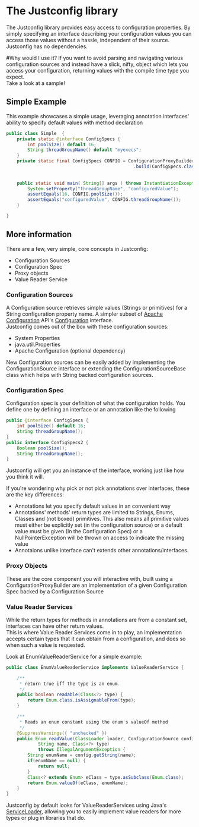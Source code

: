 # The Justconfig library

The Justconfig library provides easy access to configuration properties. By simply specifying an interface describing your configuration values you can access those values without a hassle, independent of their source.  
Justconfig has no dependencies.


#Why would I use it?
If you want to avoid parsing and navigating various configuration sources and instead
have a slick, nifty, object which lets you access your configuration, returning values with the compile time type you expect.  
Take a look at a sample!


## Simple Example
This example showcases a simple usage, leveraging annotation interfaces' ability to specify default values with method declaration


```java
public class Simple  {	
	private static @interface ConfigSpecs {
		int poolSize() default 16;
		String threadGroupName() default "myexecs";
	}
	private static final ConfigSpecs CONFIG = ConfigurationProxyBuilder.newBuilder(new SystemPropertiesConfigurationSource())
												.build(ConfigSpecs.class);
	
	
    public static void main( String[] args ) throws InstantiationException, IllegalAccessException{
    	System.setProperty("threadGroupName", "configuredValue");
    	assertEquals(16, CONFIG.poolSize());
    	assertEquals("configuredValue", CONFIG.threadGroupName());
    }

}


```

## More information
There are a few, very simple, core concepts in Justconfig:  

* Configuration Sources
* Configuration Spec
* Proxy objects
* Value Reader Service


### Configuration Sources
A Configuration source retrieves simple values (Strings or primitives) for a String configuration property name. A simpler subset of [Apache Configuration](http://commons.apache.org/configuration/) API's [Configuration](http://commons.apache.org/configuration/apidocs/org/apache/commons/configuration/Configuration.html) interface.  
Justconfig comes out of the box with these configuration sources:  

* System Properties  
* java.util.Properties  
* Apache Configuration (optional dependency)


New Configuration sources can be easily added by implementing the ConfigurationSource interface or extending the ConfigurationSourceBase class which helps with String backed configuration sources.

### Configuration Spec
Configuration spec is your definition of what the configuration holds. You define one by defining an interface or an annotation like the following

```java
public @interface ConfigSpecs {
	int poolSize() default 16;
	String threadGroupName();
}
public interface ConfigSpecs2 {
	Boolean poolSize();
	String threadGroupName();
}
```
Justconfig will get you an instance of the interface, working just like how you think it will.  

If you're wondering why pick or not pick annotations over interfaces, these are the key differences:  

* Annotations let you specify default values in an convenient way  
* Annotations' methods' return types are limited to Strings, Enums, Classes and (not boxed) primitives. This also means all primitive values must either be explicitly set (in the configuration source) or a default value must be given (In the Configuration Spec) or a NullPointerException will be thrown on access to indicate the missing value  
* Annotaions unlike interface can't extends other annotations/interfaces.

### Proxy Objects
These are the core component you will interactive with, built using a ConfigurationProxyBuilder are an implementation
of a given Configuration Spec backed by a Configuration Source

### Value Reader Services
While the return types for methods in annotations are from a constant set, interfaces can have other return values.  
This is where Value Reader Services come in to play, an implementation accepts certain types that it can obtain from a configuration, and does so when such a value is requested.

Look at EnumValueReaderService for a simple example:
```java
public class EnumValueReaderService implements ValueReaderService {

	/**
	 * return true iff the type is an enum.
	 */
	public boolean readable(Class<?> type) {
		return Enum.class.isAssignableFrom(type);
	}

	/**
	 * Reads an enum constant using the enum's valueOf method
	 */
	@SuppressWarnings({ "unchecked" })
	public Enum readValue(ClassLoader loader, ConfigurationSource config,
			String name, Class<?> type)
			throws IllegalArgumentException {
		String enumName = config.getString(name);
		if(enumName == null) {
			return null;
		}
		Class<? extends Enum> eClass = type.asSubclass(Enum.class);
		return Enum.valueOf(eClass, enumName);
	}
}
```
Justconfig by default looks for ValueReaderServices using Java's [ServiceLoader](http://docs.oracle.com/javase/6/docs/api/java/util/ServiceLoader.html), allowing you to easily implement value readers for more types or plug in libraries that do.
